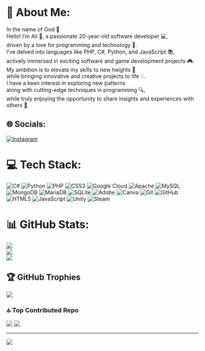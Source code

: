 # 💫 About Me:
In the name of God 🙏<br>Hello! I’m Ali 👋, a passionate 20-year-old software developer 💻,<br>driven by a love for programming and technology 🌟.<br>I’ve delved into languages like PHP, C#, Python, and JavaScript 📚,<br>actively immersed in exciting software and game development projects 🎮.<br>My ambition is to elevate my skills to new heights 🚀<br>while bringing innovative and creative projects to life 💡.<br>I have a keen interest in exploring new patterns<br>along with cutting-edge techniques in programming 🔍,<br>while truly enjoying the opportunity to share insights and experiences with others 🤝.

## 🌐 Socials:
[![Instagram](https://img.shields.io/badge/Instagram-%23E4405F.svg?logo=Instagram&logoColor=white)](https://instagram.com/alip.ap20) 

# 💻 Tech Stack:
![C#](https://img.shields.io/badge/c%23-%23239120.svg?style=for-the-badge&logo=csharp&logoColor=white) ![Python](https://img.shields.io/badge/python-3670A0?style=for-the-badge&logo=python&logoColor=ffdd54) ![PHP](https://img.shields.io/badge/php-%23777BB4.svg?style=for-the-badge&logo=php&logoColor=white) ![CSS3](https://img.shields.io/badge/css3-%231572B6.svg?style=for-the-badge&logo=css3&logoColor=white) ![Google Cloud](https://img.shields.io/badge/GoogleCloud-%234285F4.svg?style=for-the-badge&logo=google-cloud&logoColor=white) ![Apache](https://img.shields.io/badge/apache-%23D42029.svg?style=for-the-badge&logo=apache&logoColor=white) ![MySQL](https://img.shields.io/badge/mysql-4479A1.svg?style=for-the-badge&logo=mysql&logoColor=white) ![MongoDB](https://img.shields.io/badge/MongoDB-%234ea94b.svg?style=for-the-badge&logo=mongodb&logoColor=white) ![MariaDB](https://img.shields.io/badge/MariaDB-003545?style=for-the-badge&logo=mariadb&logoColor=white) ![SQLite](https://img.shields.io/badge/sqlite-%2307405e.svg?style=for-the-badge&logo=sqlite&logoColor=white) ![Adobe](https://img.shields.io/badge/adobe-%23FF0000.svg?style=for-the-badge&logo=adobe&logoColor=white) ![Canva](https://img.shields.io/badge/Canva-%2300C4CC.svg?style=for-the-badge&logo=Canva&logoColor=white) ![Git](https://img.shields.io/badge/git-%23F05033.svg?style=for-the-badge&logo=git&logoColor=white) ![GitHub](https://img.shields.io/badge/github-%23121011.svg?style=for-the-badge&logo=github&logoColor=white) ![HTML5](https://img.shields.io/badge/html5-%23E34F26.svg?style=for-the-badge&logo=html5&logoColor=white) ![JavaScript](https://img.shields.io/badge/javascript-%23323330.svg?style=for-the-badge&logo=javascript&logoColor=%23F7DF1E) ![Unity](https://img.shields.io/badge/unity-%23000000.svg?style=for-the-badge&logo=unity&logoColor=white) ![Steam](https://img.shields.io/badge/steam-%23000000.svg?style=for-the-badge&logo=steam&logoColor=white)
# 📊 GitHub Stats:
![](https://github-readme-stats.vercel.app/api?username=ElEeCTRoN&theme=nord&hide_border=false&include_all_commits=true&count_private=true)<br/>
![](https://github-readme-streak-stats.herokuapp.com/?user=ElEeCTRoN&theme=nord&hide_border=false)<br/>
![](https://github-readme-stats.vercel.app/api/top-langs/?username=ElEeCTRoN&theme=nord&hide_border=false&include_all_commits=true&count_private=true&layout=compact)

## 🏆 GitHub Trophies
![](https://github-profile-trophy.vercel.app/?username=ElEeCTRoN&theme=nord&no-frame=false&no-bg=false&margin-w=4)

### 🔝 Top Contributed Repo
![](https://github-contributor-stats.vercel.app/api?username=ElEeCTRoN&limit=5&theme=nord&combine_all_yearly_contributions=true)
<a href="https://www.coffeebede.com/eleement"><img class="img-fluid" src="https://coffeebede.ir/DashboardTemplateV2/app-assets/images/banner/default-yellow.svg" /></a>


---
[![](https://visitcount.itsvg.in/api?id=ElEeCTRoN&icon=0&color=0)](https://visitcount.itsvg.in)


